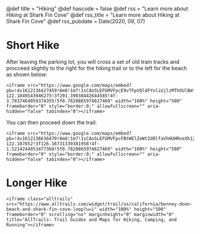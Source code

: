 @def title = "Hiking"
@def hascode = false
@def rss = "Learn more about Hiking at Shark Fin Cove"
@def rss_title = "Learn more about Hiking at Shark Fin Cove"
@def rss_pubdate = Date(2020, 09, 07)

# Short Hike

After leaving the parking lot, you will cross a set of old train tracks and procceed slightly to the right for the hiking trail or to the left for the beach as shown below:

~~~
<iframe src="https://www.google.com/maps/embed?pb=!4v1612136427459!6m8!1m7!1sCAoSLEFGMVFpcE9vTFpVQldFYnliUjlzMThXUlBmYThtTzExS1JxcmxydHhNbk5w!2m2!1d37.00483931714826!2d-122.1849543946275!3f291.39038442644585!4f-3.7837464059374355!5f0.7820865974627469" width="100%" height="500" frameborder="0" style="border:0;" allowfullscreen="" aria-hidden="false" tabindex="0"></iframe>
~~~

You can then proceed down the trail: 

~~~
<iframe src="https://www.google.com/maps/embed?pb=!4v1612136636470!6m8!1m7!1sCAoSLEFGMVFpcFBtWElZeWt2d0lfaVhHUHRneXh1ZUZyR2NqUThQNG01d3Z1N3No!2m2!1d37.0046553!2d-122.187852!3f126.16731339381958!4f-1.5214244853477368!5f0.7820865974627469" width="100%" height="500" frameborder="0" style="border:0;" allowfullscreen="" aria-hidden="false" tabindex="0"></iframe>
~~~

# Longer Hike

~~~
<iframe class="alltrails" src="https://www.alltrails.com/widget/trail/us/california/bonney-doon-beach-and-shark-fin-cove-loop?u=i" width="100%" height="500" frameborder="0" scrolling="no" marginheight="0" marginwidth="0" title="AllTrails: Trail Guides and Maps for Hiking, Camping, and Running"></iframe>
~~~
